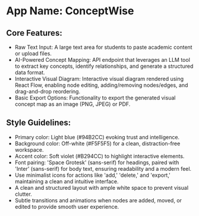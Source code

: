 # **App Name**: ConceptWise

## Core Features:

- Raw Text Input: A large text area for students to paste academic content or upload files.
- AI-Powered Concept Mapping: API endpoint that leverages an LLM tool to extract key concepts, identify relationships, and generate a structured data format.
- Interactive Visual Diagram: Interactive visual diagram rendered using React Flow, enabling node editing, adding/removing nodes/edges, and drag-and-drop reordering.
- Basic Export Options: Functionality to export the generated visual concept map as an image (PNG, JPEG) or PDF.

## Style Guidelines:

- Primary color: Light blue (#94B2CC) evoking trust and intelligence.
- Background color: Off-white (#F5F5F5) for a clean, distraction-free workspace.
- Accent color: Soft violet (#B294CC) to highlight interactive elements.
- Font pairing: 'Space Grotesk' (sans-serif) for headings, paired with 'Inter' (sans-serif) for body text, ensuring readability and a modern feel.
- Use minimalist icons for actions like 'add,' 'delete,' and 'export,' maintaining a clean and intuitive interface.
- A clean and structured layout with ample white space to prevent visual clutter.
- Subtle transitions and animations when nodes are added, moved, or edited to provide smooth user experience.